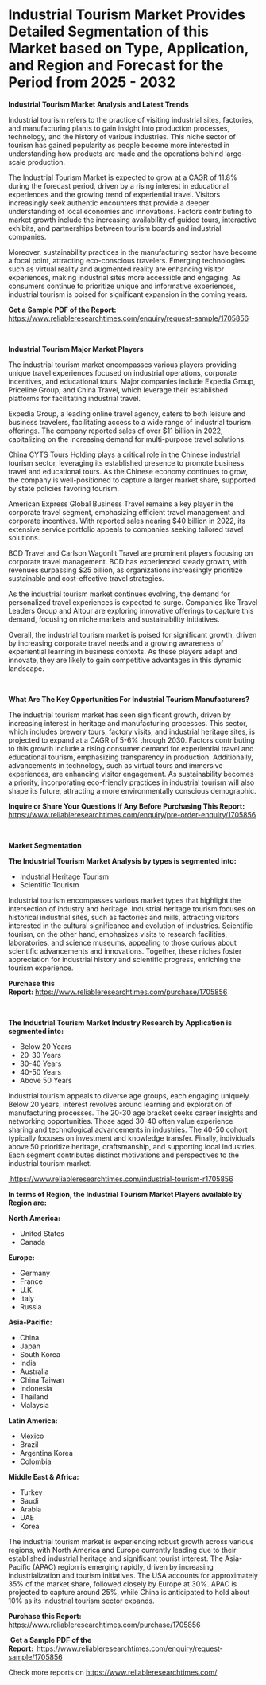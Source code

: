 <p><h1>Industrial Tourism Market Provides Detailed Segmentation of this Market based on Type, Application, and Region and Forecast for the Period from 2025 - 2032</h1></p><p><strong>Industrial Tourism Market Analysis and Latest Trends</strong></p>
<p><p>Industrial tourism refers to the practice of visiting industrial sites, factories, and manufacturing plants to gain insight into production processes, technology, and the history of various industries. This niche sector of tourism has gained popularity as people become more interested in understanding how products are made and the operations behind large-scale production. </p><p>The Industrial Tourism Market is expected to grow at a CAGR of 11.8% during the forecast period, driven by a rising interest in educational experiences and the growing trend of experiential travel. Visitors increasingly seek authentic encounters that provide a deeper understanding of local economies and innovations. Factors contributing to market growth include the increasing availability of guided tours, interactive exhibits, and partnerships between tourism boards and industrial companies. </p><p>Moreover, sustainability practices in the manufacturing sector have become a focal point, attracting eco-conscious travelers. Emerging technologies such as virtual reality and augmented reality are enhancing visitor experiences, making industrial sites more accessible and engaging. As consumers continue to prioritize unique and informative experiences, industrial tourism is poised for significant expansion in the coming years.</p></p>
<p><strong>Get a Sample PDF of the Report:&nbsp;</strong> <a href="https://www.reliableresearchtimes.com/enquiry/request-sample/1705856?utm_campaign=3038&utm_medium=2&utm_source=Github&utm_content=ia&utm_term=10032025&utm_id=industrial-tourism">https://www.reliableresearchtimes.com/enquiry/request-sample/1705856</a></p>
<p>&nbsp;</p>
<p><strong>Industrial Tourism Major Market Players</strong></p>
<p><p>The industrial tourism market encompasses various players providing unique travel experiences focused on industrial operations, corporate incentives, and educational tours. Major companies include Expedia Group, Priceline Group, and China Travel, which leverage their established platforms for facilitating industrial travel.</p><p>Expedia Group, a leading online travel agency, caters to both leisure and business travelers, facilitating access to a wide range of industrial tourism offerings. The company reported sales of over $11 billion in 2022, capitalizing on the increasing demand for multi-purpose travel solutions.</p><p>China CYTS Tours Holding plays a critical role in the Chinese industrial tourism sector, leveraging its established presence to promote business travel and educational tours. As the Chinese economy continues to grow, the company is well-positioned to capture a larger market share, supported by state policies favoring tourism.</p><p>American Express Global Business Travel remains a key player in the corporate travel segment, emphasizing efficient travel management and corporate incentives. With reported sales nearing $40 billion in 2022, its extensive service portfolio appeals to companies seeking tailored travel solutions.</p><p>BCD Travel and Carlson Wagonlit Travel are prominent players focusing on corporate travel management. BCD has experienced steady growth, with revenues surpassing $25 billion, as organizations increasingly prioritize sustainable and cost-effective travel strategies.</p><p>As the industrial tourism market continues evolving, the demand for personalized travel experiences is expected to surge. Companies like Travel Leaders Group and Altour are exploring innovative offerings to capture this demand, focusing on niche markets and sustainability initiatives.</p><p>Overall, the industrial tourism market is poised for significant growth, driven by increasing corporate travel needs and a growing awareness of experiential learning in business contexts. As these players adapt and innovate, they are likely to gain competitive advantages in this dynamic landscape.</p></p>
<p>&nbsp;</p>
<p><strong>What Are The Key Opportunities For Industrial Tourism Manufacturers?</strong></p>
<p><p>The industrial tourism market has seen significant growth, driven by increasing interest in heritage and manufacturing processes. This sector, which includes brewery tours, factory visits, and industrial heritage sites, is projected to expand at a CAGR of 5-6% through 2030. Factors contributing to this growth include a rising consumer demand for experiential travel and educational tourism, emphasizing transparency in production. Additionally, advancements in technology, such as virtual tours and immersive experiences, are enhancing visitor engagement. As sustainability becomes a priority, incorporating eco-friendly practices in industrial tourism will also shape its future, attracting a more environmentally conscious demographic.</p></p>
<p><strong>Inquire or Share Your Questions If Any Before Purchasing This Report:</strong> <a href="https://www.reliableresearchtimes.com/enquiry/pre-order-enquiry/1705856?utm_campaign=3038&utm_medium=2&utm_source=Github&utm_content=ia&utm_term=10032025&utm_id=industrial-tourism">https://www.reliableresearchtimes.com/enquiry/pre-order-enquiry/1705856</a></p>
<p>&nbsp;</p>
<p><strong>Market Segmentation</strong></p>
<p><strong>The Industrial Tourism Market Analysis by types is segmented into:</strong></p>
<p><ul><li>Industrial Heritage Tourism</li><li>Scientific Tourism</li></ul></p>
<p><p>Industrial tourism encompasses various market types that highlight the intersection of industry and heritage. Industrial heritage tourism focuses on historical industrial sites, such as factories and mills, attracting visitors interested in the cultural significance and evolution of industries. Scientific tourism, on the other hand, emphasizes visits to research facilities, laboratories, and science museums, appealing to those curious about scientific advancements and innovations. Together, these niches foster appreciation for industrial history and scientific progress, enriching the tourism experience.</p></p>
<p><strong>Purchase this Report:&nbsp;</strong><a href="https://www.reliableresearchtimes.com/purchase/1705856?utm_campaign=3038&utm_medium=2&utm_source=Github&utm_content=ia&utm_term=10032025&utm_id=industrial-tourism">https://www.reliableresearchtimes.com/purchase/1705856</a></p>
<p>&nbsp;</p>
<p><strong>The Industrial Tourism Market Industry Research by Application is segmented into:</strong></p>
<p><ul><li>Below 20 Years</li><li>20-30 Years</li><li>30-40 Years</li><li>40-50 Years</li><li>Above 50 Years</li></ul></p>
<p><p>Industrial tourism appeals to diverse age groups, each engaging uniquely. Below 20 years, interest revolves around learning and exploration of manufacturing processes. The 20-30 age bracket seeks career insights and networking opportunities. Those aged 30-40 often value experience sharing and technological advancements in industries. The 40-50 cohort typically focuses on investment and knowledge transfer. Finally, individuals above 50 prioritize heritage, craftsmanship, and supporting local industries. Each segment contributes distinct motivations and perspectives to the industrial tourism market.</p></p>
<p><a href="https://www.reliableresearchtimes.com/industrial-tourism-r1705856?utm_campaign=3038&utm_medium=2&utm_source=Github&utm_content=ia&utm_term=10032025&utm_id=industrial-tourism">&nbsp;https://www.reliableresearchtimes.com/industrial-tourism-r1705856</a></p>
<p><strong>In terms of Region, the Industrial Tourism Market Players available by Region are:</strong></p>
<p>
    <p> <strong> North America: </strong>
        <ul>
            <li>United States</li>
            <li>Canada</li>
        </ul>
        </p> 
    <p> <strong> Europe: </strong>
        <ul>
            <li>Germany</li>
            <li>France</li>
            <li>U.K.</li>
            <li>Italy</li>
            <li>Russia</li>
        </ul>
        </p> 
    <p> <strong> Asia-Pacific: </strong>
        <ul>
            <li>China</li>
            <li>Japan</li>
            <li>South Korea</li>
            <li>India</li>
            <li>Australia</li>
            <li>China Taiwan</li>
            <li>Indonesia</li>
            <li>Thailand</li>
            <li>Malaysia</li>
        </ul>
        </p> 
    <p> <strong> Latin America: </strong>
        <ul>
            <li>Mexico</li>
            <li>Brazil</li>
            <li>Argentina Korea</li>
            <li>Colombia</li>
        </ul>
        </p> 
    <p> <strong> Middle East & Africa: </strong>
        <ul>
            <li>Turkey</li>
            <li>Saudi</li>
            <li>Arabia</li>
            <li>UAE</li>
            <li>Korea</li>
        </ul>
    </p>
    </p>
<p><p>The industrial tourism market is experiencing robust growth across various regions, with North America and Europe currently leading due to their established industrial heritage and significant tourist interest. The Asia-Pacific (APAC) region is emerging rapidly, driven by increasing industrialization and tourism initiatives. The USA accounts for approximately 35% of the market share, followed closely by Europe at 30%. APAC is projected to capture around 25%, while China is anticipated to hold about 10% as its industrial tourism sector expands.</p></p>
<p><strong>Purchase this Report: </strong><a href="https://www.reliableresearchtimes.com/purchase/1705856?utm_campaign=3038&utm_medium=2&utm_source=Github&utm_content=ia&utm_term=10032025&utm_id=industrial-tourism">https://www.reliableresearchtimes.com/purchase/1705856</a></p>
<p>&nbsp;<strong>Get a Sample PDF of the Report:&nbsp;&nbsp;</strong><a href="https://www.reliableresearchtimes.com/enquiry/request-sample/1705856?utm_campaign=3038&utm_medium=2&utm_source=Github&utm_content=ia&utm_term=10032025&utm_id=industrial-tourism">https://www.reliableresearchtimes.com/enquiry/request-sample/1705856</a></p>
<p><strong></strong></p>
<p>Check more reports on <a href="https://www.reliableresearchtimes.com/?utm_campaign=3038&utm_medium=2&utm_source=Github&utm_content=ia&utm_term=10032025&utm_id=industrial-tourism">https://www.reliableresearchtimes.com/</a></p>